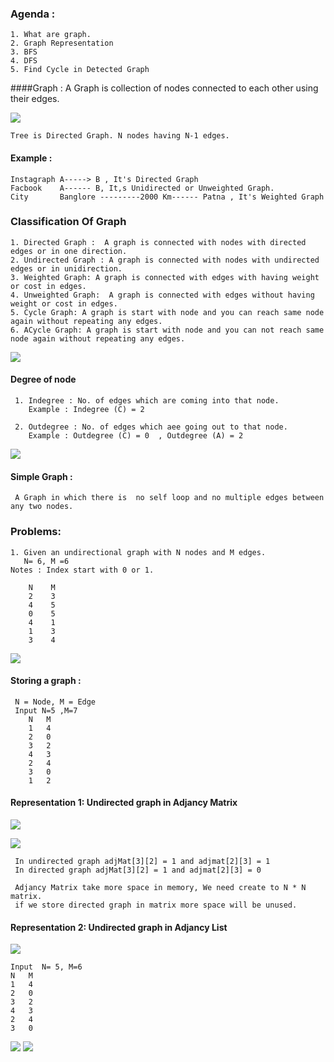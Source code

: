### Agenda :
    1. What are graph.
    2. Graph Representation
    3. BFS 
    4. DFS
    5. Find Cycle in Detected Graph

####Graph : 
    A Graph is collection of nodes connected to each other using their edges.

![](images/Graph1.png)

    Tree is Directed Graph. N nodes having N-1 edges.

#### Example :
    Instagraph A-----> B , It's Directed Graph
    Facbook    A------ B, It,s Unidirected or Unweighted Graph.
    City       Banglore ---------2000 Km------ Patna , It's Weighted Graph
    

### Classification Of Graph
    1. Directed Graph :  A graph is connected with nodes with directed edges or in one direction.
    2. Undirected Graph : A graph is connected with nodes with undirected edges or in unidirection.
    3. Weighted Graph: A graph is connected with edges with having weight or cost in edges.
    4. Unweighted Graph:  A graph is connected with edges without having weight or cost in edges.
    5. Cycle Graph: A graph is start with node and you can reach same node again without repeating any edges.
    6. ACycle Graph: A graph is start with node and you can not reach same node again without repeating any edges. 

![](images/Graph2.png)

#### Degree of node
     1. Indegree : No. of edges which are coming into that node.
        Example : Indegree (C) = 2
        
     2. Outdegree : No. of edges which aee going out to that node.
        Example : Outdegree (C) = 0  , Outdegree (A) = 2

![](images/Graph3.png)

#### Simple Graph :
     A Graph in which there is  no self loop and no multiple edges between any two nodes.

### Problems:
    1. Given an undirectional graph with N nodes and M edges.
       N= 6, M =6 
    Notes : Index start with 0 or 1.

        N    M   
        2    3
        4    5
        0    5
        4    1
        1    3
        3    4
![](images/Graph4.png)

#### Storing a graph :
     N = Node, M = Edge
     Input N=5 ,M=7
        N   M
        1   4
        2   0
        3   2
        4   3
        2   4
        3   0
        1   2
#### Representation 1:   Undirected graph in Adjancy Matrix
     
![](images/Graph5.png)
    
 ![](images/Graph6.png)   
     
     In undirected graph adjMat[3][2] = 1 and adjmat[2][3] = 1
     In directed graph adjMat[3][2] = 1 and adjmat[2][3] = 0

     Adjancy Matrix take more space in memory, We need create to N * N matrix.
     if we store directed graph in matrix more space will be unused.

#### Representation 2:   Undirected graph in Adjancy List
 ![](images/Graph7.png)
 
    Input  N= 5, M=6
    N   M
    1   4
    2   0
    3   2
    4   3
    2   4   
    3   0
![](images/Graph8.png)
![](images/Graph9.png)


